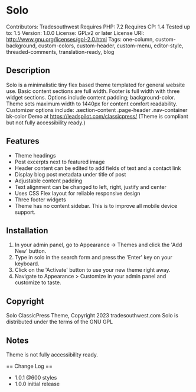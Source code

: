 # Solo
Contributors: Tradesouthwest
Requires PHP: 7.2
Requires CP:  1.4
Tested up to: 1.5
Version:      1.0.0
License:      GPLv2 or later
License URI:  http://www.gnu.org/licenses/gpl-2.0.html
Tags: one-column, custom-background, custom-colors, custom-header, custom-menu, editor-style, threaded-comments, translation-ready, blog

## Description
Solo is a minimalistic tiny flex based theme templated for general website use. 
Basic content sections are full width. Footer is full width with three widget sections. Options include content padding; background-color.
Theme sets maximum width to 1440px for content comfort readability. 
Customizer options include: .section-content .page-header .nav-container bk-color
Demo at https://leadspilot.com/classicpress/ (Theme is compliant but not fully accessibility ready.)

## Features
- Theme headings
- Post excerpts next to featured image
- Header content can be edited to add fields of text and a contact link
- Display blog post metadata under title of post
- Adjustable content padding
- Text alignment can be changed to left, right, justify and center
- Uses CSS Flex layout for reliable responsive design
- Three footer widgets
- Theme has no content sidebar. This is to improve all mobile device support.

## Installation

1. In your admin panel, go to Appearance -> Themes and click the 'Add New' button.
2. Type in solo in the search form and press the 'Enter' key on your keyboard.
3. Click on the 'Activate' button to use your new theme right away.
4. Navigate to Appearance > Customize in your admin panel and customize to taste.


## Copyright

Solo ClassicPress Theme, Copyright 2023 tradesouthwest.com
Solo is distributed under the terms of the GNU GPL

## Notes 

Theme is not fully accessibility ready.

== Change Log ==
* 1.0.1
@600 styles
* 1.0.0
initial release 
